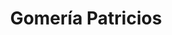 ---
title: "Gomería Patricios"
url: /ciudad-autonoma-de-buenos-aires/gomeria-patricios/
shop: Reifen
---